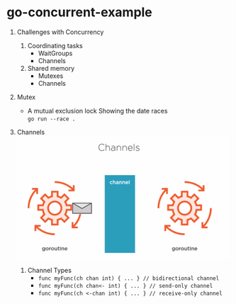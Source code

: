 # go-concurrent-example


1. Challenges with Concurrency
    1. Coordinating tasks 
       * WaitGroups
       * Channels 
    2. Shared memory
       * Mutexes
       * Channels 
    
2. Mutex
    * A mutual exclusion lock
    Showing the date races\
    `go run --race .`
      
3. Channels
![](img/channel.png)
   1. Channel Types
        * `func myFunc(ch chan int) { ... } // bidirectional channel`
        * `func myFunc(ch chan<- int) { ... } // send-only channel`
        * `func myFunc(ch <-chan int) { ... } // receive-only channel`